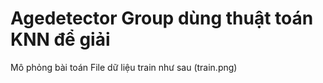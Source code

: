 # Agedetector Group dùng thuật toán KNN để giải
Mô phỏng bài toán 
File dữ liệu train như sau 
(train.png)
